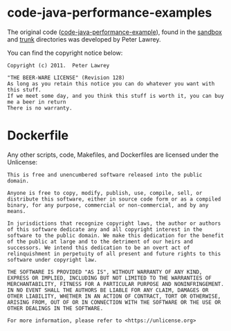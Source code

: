 # code-java-performance-examples

The original code ([code-java-performance-example](https://code.google.com/archive/p/core-java-performance-examples/source/default/source)), 
found in the [sandbox](/sandbox) and [trunk](/trunk) directories was developed by Peter Lawrey.

You can find the copyright notice below:

```
Copyright (c) 2011.  Peter Lawrey

"THE BEER-WARE LICENSE" (Revision 128)
As long as you retain this notice you can do whatever you want with this stuff.
If we meet some day, and you think this stuff is worth it, you can buy me a beer in return
There is no warranty.
```

# Dockerfile

Any other scripts, code, Makefiles, and Dockerfiles are licensed under the
Unlicense:

```
This is free and unencumbered software released into the public domain.

Anyone is free to copy, modify, publish, use, compile, sell, or
distribute this software, either in source code form or as a compiled
binary, for any purpose, commercial or non-commercial, and by any
means.

In jurisdictions that recognize copyright laws, the author or authors
of this software dedicate any and all copyright interest in the
software to the public domain. We make this dedication for the benefit
of the public at large and to the detriment of our heirs and
successors. We intend this dedication to be an overt act of
relinquishment in perpetuity of all present and future rights to this
software under copyright law.

THE SOFTWARE IS PROVIDED "AS IS", WITHOUT WARRANTY OF ANY KIND,
EXPRESS OR IMPLIED, INCLUDING BUT NOT LIMITED TO THE WARRANTIES OF
MERCHANTABILITY, FITNESS FOR A PARTICULAR PURPOSE AND NONINFRINGEMENT.
IN NO EVENT SHALL THE AUTHORS BE LIABLE FOR ANY CLAIM, DAMAGES OR
OTHER LIABILITY, WHETHER IN AN ACTION OF CONTRACT, TORT OR OTHERWISE,
ARISING FROM, OUT OF OR IN CONNECTION WITH THE SOFTWARE OR THE USE OR
OTHER DEALINGS IN THE SOFTWARE.

For more information, please refer to <https://unlicense.org>
```
